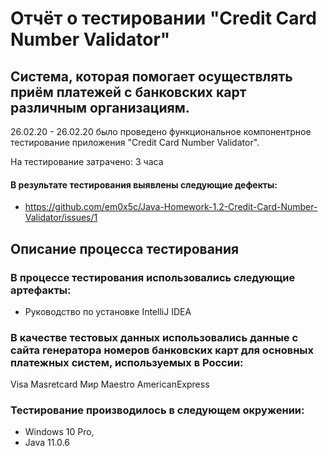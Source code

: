 # Отчёт о тестировании "Credit Card Number Validator"
##  Система, которая помогает осуществлять приём платежей с банковских карт различным организациям.

26.02.20 - 26.02.20 было проведено функциональное компонентрное тестирование приложения "Credit Card Number Validator".

На тестирование затрачено: 3 часа

#### В результате тестирования выявлены следующие дефекты:
* https://github.com/em0x5c/Java-Homework-1.2-Credit-Card-Number-Validator/issues/1

## Описание процесса тестирования

### В процессе тестирования использовались следующие артефакты:
* Руководство по установке IntelliJ IDEA

### В качестве тестовых данных использовались данные с сайта генератора номеров банковских карт для основных платежных систем, используемых в России:
Visa
Masretcard
Мир
Maestro
AmericanExpress

### Тестирование производилось в следующем окружении:
* Windows 10 Pro,
* Java 11.0.6